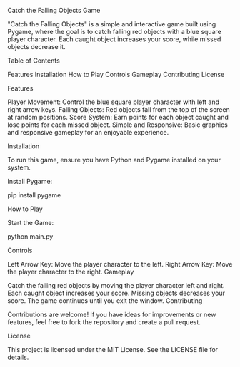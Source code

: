 Catch the Falling Objects Game

"Catch the Falling Objects" is a simple and interactive game built using Pygame, where the goal is to catch falling red objects with a blue square player character. Each caught object increases your score, while missed objects decrease it.

Table of Contents

Features
Installation
How to Play
Controls
Gameplay
Contributing
License

Features

Player Movement: Control the blue square player character with left and right arrow keys.
Falling Objects: Red objects fall from the top of the screen at random positions.
Score System: Earn points for each object caught and lose points for each missed object.
Simple and Responsive: Basic graphics and responsive gameplay for an enjoyable experience.

Installation

To run this game, ensure you have Python and Pygame installed on your system.



Install Pygame:

pip install pygame

How to Play

Start the Game:

python main.py

Controls

Left Arrow Key: Move the player character to the left.
Right Arrow Key: Move the player character to the right.
Gameplay

Catch the falling red objects by moving the player character left and right.
Each caught object increases your score.
Missing objects decreases your score.
The game continues until you exit the window.
Contributing

Contributions are welcome! If you have ideas for improvements or new features, feel free to fork the repository and create a pull request.

License

This project is licensed under the MIT License. See the LICENSE file for details.


